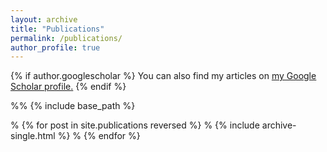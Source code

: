 ```yaml
---
layout: archive
title: "Publications"
permalink: /publications/
author_profile: true
---
```


{% if author.googlescholar %}
  You can also find my articles on <u><a href="{{author.googlescholar}}">my Google Scholar profile</a>.</u>
{% endif %}

%% {% include base_path %}

% {% for post in site.publications reversed %}
%  {% include archive-single.html %}
% {% endfor %}
